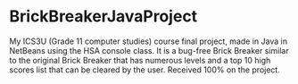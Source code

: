 # BrickBreakerJavaProject
My ICS3U (Grade 11 computer studies) course final project, made in Java in NetBeans using the HSA console class. It is a bug-free Brick Breaker similar to the original Brick Breaker that has numerous levels and a top 10 high scores list that can be cleared by the user. Received 100% on the project.
